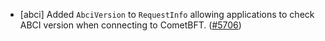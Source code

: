 - [abci] Added `AbciVersion` to `RequestInfo` allowing
  applications to check ABCI version when connecting to CometBFT.
  ([#5706](https://github.com/tendermint/tendermint/issues/5706))